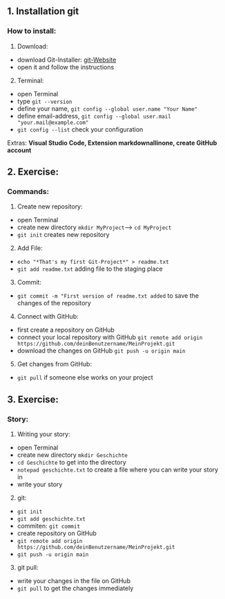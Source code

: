 ## 1. Installation git
### How to install:

1. Download:
- download Git-Installer: [git-Website](https://git-scm.com/)
- open it and follow the instructions

2. Terminal:
- open Terminal
- type ``git --version``
- define your name, ``git config --global user.name "Your Name"``
- define email-address, ``git config --global user.mail "your.mail@example.com"``
- ``git config --list`` check your configuration

Extras: **Visual Studio Code, Extension markdownallinone, create GitHub account**

## 2. Exercise:
### Commands:

1. Create new repository:
- open Terminal
- create new directory
``mkdir MyProject``--> ``cd MyProject``
- ``git init`` creates new repository

2. Add File:
- ``echo "*That's my first Git-Project*" > readme.txt``
- `git add readme.txt` adding file to the staging place

3. Commit:
- ``git commit -m "First version of readme.txt added`` to save the changes of the repository

4. Connect with GitHub:
- first create a repository on GitHub
- connect your local repository with GitHub
`` git remote add origin https://github.com/deinBenutzername/MeinProjekt.git ``
- download the changes on GitHub ``git push -u origin main``

5. Get changes from GitHub:
- ``git pull`` if someone else works on your project


## 3. Exercise:
### Story:

1. Writing your story:
- open Terminal
- create new directory ``mkdir Geschichte``
- ``cd Geschichte`` to get into the directory
- ``notepad geschichte.txt`` to create a file where you can write your story in
- write your story

2. git:
- ``git init``
- ``git add geschichte.txt``
- commiten: ``git commit``
- create repository on GitHub
- ``git remote add origin https://github.com/deinBenutzername/MeinProjekt.git``
- ``git push -u origin main`` 

3. git pull:
- write your changes in the file on GitHub
- ``git pull`` to get the changes immediately